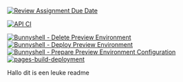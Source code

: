 [![Review Assignment Due Date](https://classroom.github.com/assets/deadline-readme-button-24ddc0f5d75046c5622901739e7c5dd533143b0c8e959d652212380cedb1ea36.svg)](https://classroom.github.com/a/B9F4RYVR)

[![API CI](https://github.com/hugo8791/devops-hugo/actions/workflows/CI-API.yml/badge.svg)](https://github.com/hugo8791/devops-hugo/actions/workflows/CI-API.yml)

[![Bunnyshell - Delete Preview Environment](https://github.com/hugo8791/devops-hugo/actions/workflows/bunnyshell_delete-preview-env.yaml/badge.svg)](https://github.com/hugo8791/devops-hugo/actions/workflows/bunnyshell_delete-preview-env.yaml)
[![Bunnyshell - Deploy Preview Environment](https://github.com/hugo8791/devops-hugo/actions/workflows/bunnyshell_deploy-preview-env.yaml/badge.svg)](https://github.com/hugo8791/devops-hugo/actions/workflows/bunnyshell_deploy-preview-env.yaml)
[![Bunnyshell - Prepare Preview Environment Configuration](https://github.com/hugo8791/devops-hugo/actions/workflows/bunnyshell_prepare-preview-env.yaml/badge.svg)](https://github.com/hugo8791/devops-hugo/actions/workflows/bunnyshell_prepare-preview-env.yaml)
[![pages-build-deployment](https://github.com/hugo8791/devops-hugo/actions/workflows/pages/pages-build-deployment/badge.svg)](https://github.com/hugo8791/devops-hugo/actions/workflows/pages/pages-build-deployment)

Hallo dit is een leuke readme
